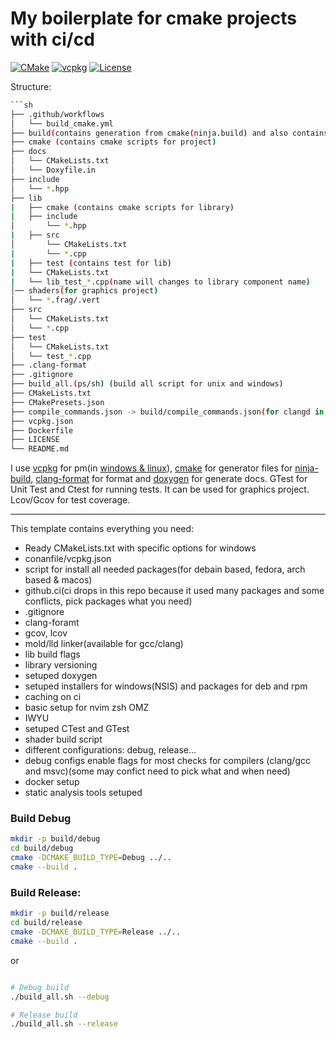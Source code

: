 # My boilerplate for cmake projects with ci/cd

[![CMake](https://img.shields.io/badge/CMake-3.26+-blue.svg)](https://cmake.org/)
[![vcpkg](https://img.shields.io/badge/vcpkg-enabled-green.svg)](https://vcpkg.io/)
[![License](https://img.shields.io/badge/license-MIT-blue.svg)](LICENSE)

Structure:

```sh
```sh
├── .github/workflows
│   └── build_cmake.yml
├── build(contains generation from cmake(ninja.build) and also contains compile_commands.json
├── cmake (contains cmake scripts for project)
├── docs
│   └── CMakeLists.txt
│   └── Doxyfile.in  
├── include
│   └── *.hpp
├── lib
|   ├── cmake (contains cmake scripts for library)
|   ├── include
│       └── *.hpp
|   ├── src
│       └── CMakeLists.txt
|       └── *.cpp
|   ├── test (contains test for lib)
|   └── CMakeLists.txt
|   └── lib_test_*.cpp(name will changes to library component name)
│── shaders(for graphics project)
│   └── *.frag/.vert
├── src
│   └── CMakeLists.txt
│   └── *.cpp
├── test
│   └── CMakeLists.txt
│   └── test_*.cpp
├── .clang-format
├── .gitignore
├── build_all.(ps/sh) (build all script for unix and windows)
├── CMakeLists.txt
├── CMakePresets.json
├── compile_commands.json -> build/compile_commands.json(for clangd in nvim/vsc)
├── vcpkg.json
├── Dockerfile
├── LICENSE
└── README.md
```

I use  [vcpkg](https://vcpkg.io/en/index.html) for pm(in [windows & linux](https://github.com/cppshizoidS/cmake_boilerplate/tree/vcpkg)), [cmake](https://cmake.org/) for generator files for [ninja-build](https://ninja-build.org/), [clang-format](https://clang.llvm.org/docs/ClangFormat.html) for format and [doxygen](https://www.doxygen.nl/manual/index.html) for generate docs.
GTest for Unit Test and Ctest for running tests. It can be used for graphics project.
Lcov/Gcov for test coverage. 


---
This template contains everything you need:
* Ready CMakeLists.txt with specific options for windows 
* conanfile/vcpkg.json
* script for install all needed packages(for debain based, fedora, arch based & macos)
* github.ci(ci drops in this repo because it used many packages and some conflicts, pick packages what you need)
* .gitignore
* clang-foramt
* gcov, lcov
* mold/lld linker(available for gcc/clang)
* lib build flags
* library versioning
* setuped doxygen
* setuped installers for windows(NSIS) and packages for deb and rpm
* caching on ci
* basic setup for nvim zsh OMZ
* IWYU
* setuped CTest and GTest
* shader build script
* different configurations: debug, release...
* debug configs enable flags for most checks for compilers (clang/gcc and msvc)(some may confict need to pick what and when need)
* docker setup
* static analysis tools setuped

### Build Debug

```sh
mkdir -p build/debug
cd build/debug
cmake -DCMAKE_BUILD_TYPE=Debug ../..
cmake --build .
```

### Build Release:
```sh
mkdir -p build/release
cd build/release
cmake -DCMAKE_BUILD_TYPE=Release ../..
cmake --build .
```

or

```sh

# Debug build
./build_all.sh --debug

# Release build
./build_all.sh --release
```

